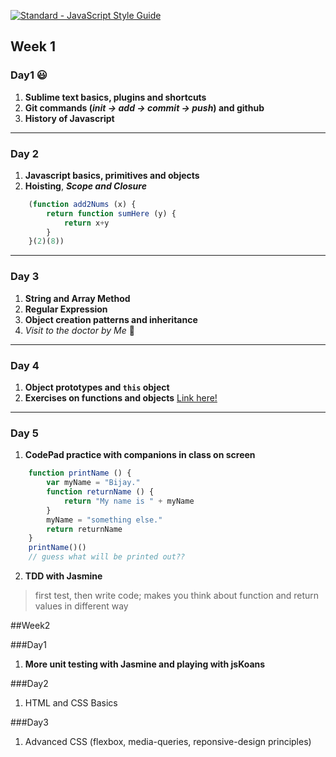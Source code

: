 [![Standard - JavaScript Style Guide](https://img.shields.io/badge/code%20style-standard-brightgreen.svg)](http://standardjs.com/)
## Week 1

### Day1 :smiley:

1. **Sublime text basics, plugins and shortcuts**
2. **Git commands (***init -> add -> commit -> push***) and github**
3. **History of Javascript**

---

### Day 2

1. **Javascript basics, primitives and objects**
2. **Hoisting**, ***Scope and Closure***
```javascript
    (function add2Nums (x) {
        return function sumHere (y) {
            return x+y
        }
    }(2)(8))
```
---

### Day 3

1. **String and Array Method**
2. **Regular Expression**
3. **Object creation patterns and inheritance**
4. *Visit to the doctor by Me* :hospital:

---

### Day 4

1. **Object prototypes and `this` object**
2. **Exercises on functions and objects** [Link here!](https://github.com/juanmaguitar/exercises-javascript/tree/master/07-exercises-functions)

---

### Day 5

1. **CodePad practice with companions in class on screen**
```javascript
    function printName () {
        var myName = "Bijay."
        function returnName () {
            return "My name is " + myName
        }
        myName = "something else."
        return returnName
    }
    printName()()
    // guess what will be printed out??
```
2. **TDD with Jasmine**

>first test, then write code; makes you think about function and return values in different way

##Week2

###Day1

1. **More unit testing with Jasmine and playing with jsKoans**

###Day2

1. HTML and CSS Basics

###Day3

1. Advanced CSS (flexbox, media-queries, reponsive-design principles)



